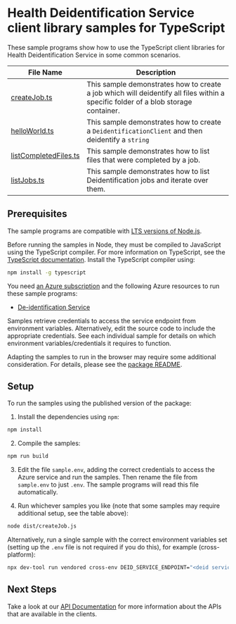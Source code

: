 # Health Deidentification Service client library samples for TypeScript

These sample programs show how to use the TypeScript client libraries for Health Deidentification Service in some common scenarios.

| **File Name**                               | **Description**                                                                                                                    |
| ------------------------------------------- | ---------------------------------------------------------------------------------------------------------------------------------- |
| [createJob.ts][createjob]                   | This sample demonstrates how to create a job which will deidentify all files within a specific folder of a blob storage container. |
| [helloWorld.ts][helloworld]                 | This sample demonstrates how to create a `DeidentificationClient` and then deidentify a `string`                                   |
| [listCompletedFiles.ts][listcompletedfiles] | This sample demonstrates how to list files that were completed by a job.                                                           |
| [listJobs.ts][listjobs]                     | This sample demonstrates how to list Deidentification jobs and iterate over them.                                                  |

## Prerequisites

The sample programs are compatible with [LTS versions of Node.js](https://github.com/nodejs/release#release-schedule).

Before running the samples in Node, they must be compiled to JavaScript using the TypeScript compiler. For more information on TypeScript, see the [TypeScript documentation][typescript]. Install the TypeScript compiler using:

```bash
npm install -g typescript
```

You need [an Azure subscription][freesub] and the following Azure resources to run these sample programs:

- [De-identification Service][createinstance_de-identificationservice]

Samples retrieve credentials to access the service endpoint from environment variables. Alternatively, edit the source code to include the appropriate credentials. See each individual sample for details on which environment variables/credentials it requires to function.

Adapting the samples to run in the browser may require some additional consideration. For details, please see the [package README][package].

## Setup

To run the samples using the published version of the package:

1. Install the dependencies using `npm`:

```bash
npm install
```

2. Compile the samples:

```bash
npm run build
```

3. Edit the file `sample.env`, adding the correct credentials to access the Azure service and run the samples. Then rename the file from `sample.env` to just `.env`. The sample programs will read this file automatically.

4. Run whichever samples you like (note that some samples may require additional setup, see the table above):

```bash
node dist/createJob.js
```

Alternatively, run a single sample with the correct environment variables set (setting up the `.env` file is not required if you do this), for example (cross-platform):

```bash
npx dev-tool run vendored cross-env DEID_SERVICE_ENDPOINT="<deid service endpoint>" STORAGE_ACCOUNT_NAME="<storage account name>" STORAGE_CONTAINER_NAME="<storage container name>" node dist/createJob.js
```

## Next Steps

Take a look at our [API Documentation][apiref] for more information about the APIs that are available in the clients.

[createjob]: https://github.com/Azure/azure-sdk-for-js/blob/main/sdk/healthdataaiservices/azure-health-deidentification/samples/v1/typescript/src/createJob.ts
[helloworld]: https://github.com/Azure/azure-sdk-for-js/blob/main/sdk/healthdataaiservices/azure-health-deidentification/samples/v1/typescript/src/helloWorld.ts
[listcompletedfiles]: https://github.com/Azure/azure-sdk-for-js/blob/main/sdk/healthdataaiservices/azure-health-deidentification/samples/v1/typescript/src/listCompletedFiles.ts
[listjobs]: https://github.com/Azure/azure-sdk-for-js/blob/main/sdk/healthdataaiservices/azure-health-deidentification/samples/v1/typescript/src/listJobs.ts
[apiref]: https://docs.microsoft.com/javascript/api/
[freesub]: https://azure.microsoft.com/free/
[createinstance_de-identificationservice]: https://docs.microsoft.com/javascript/api/
[package]: https://github.com/Azure/azure-sdk-for-js/tree/main/sdk/healthdataaiservices/azure-health-deidentification/README.md
[typescript]: https://www.typescriptlang.org/docs/home.html
